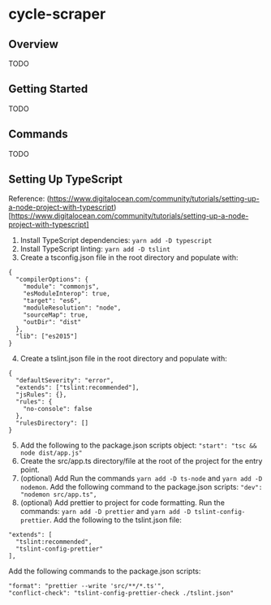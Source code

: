 # cycle-scraper

## Overview

TODO

## Getting Started

TODO

## Commands

TODO

## Setting Up TypeScript

Reference: (https://www.digitalocean.com/community/tutorials/setting-up-a-node-project-with-typescript)[https://www.digitalocean.com/community/tutorials/setting-up-a-node-project-with-typescript]

1. Install TypeScript dependencies: `yarn add -D typescript`
2. Install TypeScript linting: `yarn add -D tslint`
3. Create a tsconfig.json file in the root directory and populate with:

```
{
  "compilerOptions": {
    "module": "commonjs",
    "esModuleInterop": true,
    "target": "es6",
    "moduleResolution": "node",
    "sourceMap": true,
    "outDir": "dist"
  },
  "lib": ["es2015"]
}
```

4. Create a tslint.json file in the root directory and populate with:

```
{
  "defaultSeverity": "error",
  "extends": ["tslint:recommended"],
  "jsRules": {},
  "rules": {
    "no-console": false
  },
  "rulesDirectory": []
}
```

5. Add the following to the package.json scripts object:
   `"start": "tsc && node dist/app.js"`
6. Create the src/app.ts directory/file at the root of the project for the entry point.
7. (optional) Add Run the commands `yarn add -D ts-node` and `yarn add -D nodemon`. Add the following command to the package.json scripts:
   `"dev": "nodemon src/app.ts",`
8. (optional) Add prettier to project for code formatting. Run the commands: `yarn add -D prettier` and `yarn add -D tslint-config-prettier`. Add the following to the tslint.json file:

```
"extends": [
  "tslint:recommended",
  "tslint-config-prettier"
],
```

Add the following commands to the package.json scripts:

```
"format": "prettier --write 'src/**/*.ts'",
"conflict-check": "tslint-config-prettier-check ./tslint.json"
```
